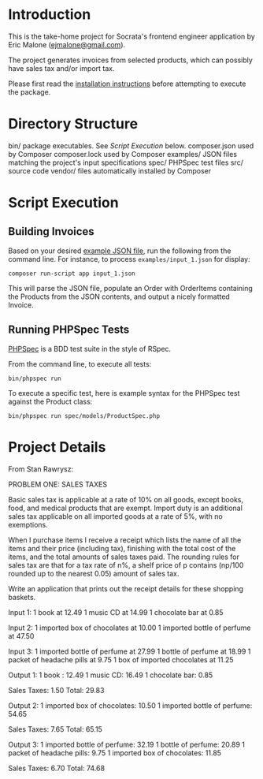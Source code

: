 # Introduction

This is the take-home project for Socrata's frontend engineer application 
by Eric Malone (ejmalone@gmail.com).

The project generates invoices from selected products, which can possibly
have sales tax and/or import tax.

Please first read the [installation instructions](INSTALL.md) before
attempting to execute the package.


# Directory Structure

bin/            package executables. See *Script Execution* below.
composer.json   used by Composer
composer.lock   used by Composer
examples/       JSON files matching the project's input specifications
spec/           PHPSpec test files
src/            source code
vendor/         files automatically installed by Composer


# Script Execution

## Building Invoices

Based on your desired [example JSON file](examples/), run the following from the
command line. For instance, to process `examples/input_1.json` for display:

`composer run-script app input_1.json`

This will parse the JSON file, populate an Order with OrderItems containing
the Products from the JSON contents, and output a nicely formatted Invoice.


## Running PHPSpec Tests

[PHPSpec](http://www.phpspec.net/) is a BDD test suite in the style of RSpec. 

From the command line, to execute all tests:

`bin/phpspec run`


To execute a specific test, here is example syntax for the PHPSpec test against
the Product class:

`bin/phpspec run spec/models/ProductSpec.php`


# Project Details

From Stan Rawrysz:

PROBLEM ONE: SALES TAXES

Basic sales tax is applicable at a rate of 10% on all goods, except books, food, and medical products that are exempt. Import duty is an additional sales tax applicable on all imported goods at a rate of 5%, with no exemptions.

When I purchase items I receive a receipt which lists the name of all the items and their price (including tax), finishing with the total cost of the items, and the total amounts of sales taxes paid. The rounding rules for sales tax are that for a tax rate of n%, a shelf price of p contains (np/100 rounded up to the nearest 0.05) amount of sales tax.

Write an application that prints out the receipt details for these shopping baskets.

Input 1:
1 book at 12.49
1 music CD at 14.99
1 chocolate bar at 0.85

Input 2:
1 imported box of chocolates at 10.00
1 imported bottle of perfume at 47.50

Input 3:
1 imported bottle of perfume at 27.99
1 bottle of perfume at 18.99
1 packet of headache pills at 9.75
1 box of imported chocolates at 11.25

Output 1:
1 book : 12.49
1 music CD: 16.49
1 chocolate bar: 0.85

Sales Taxes: 1.50
Total: 29.83

Output 2:
1 imported box of chocolates: 10.50
1 imported bottle of perfume: 54.65

Sales Taxes: 7.65
Total: 65.15

Output 3:
1 imported bottle of perfume: 32.19
1 bottle of perfume: 20.89
1 packet of headache pills: 9.75
1 imported box of chocolates: 11.85

Sales Taxes: 6.70
Total: 74.68

